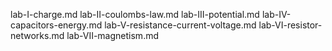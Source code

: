 lab-I-charge.md
lab-II-coulombs-law.md
lab-III-potential.md
lab-IV-capacitors-energy.md
lab-V-resistance-current-voltage.md
lab-VI-resistor-networks.md
lab-VII-magnetism.md
